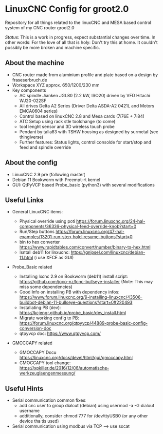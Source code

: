 # LinuxCNC Config for groot2.0
Repository for all things related to the linuxCNC and MESA based control system of my CNC router groot2.0

_Status_: This is a work in progress, expect substantial changes over time. In other words: For the love of all that is holy: Don't try this at home. It couldn't possibly be more broken and machine specific.

## About the machine
* CNC router made from aluminium profile and plate based on a design by fraseserbruch.de
* Workspace XYZ approx. 650/1200/230 mm
* Key components
    * AC spindle Jianken JGL80 (2.2 kW, ISO20) driven by VFD Hitachi WJ20-022SF
    * All drives Delta A2 Series (Driver Delta ASDA-A2 0421L and Motors EMCA0604 series)
    * Control based on linuxCNC 2.8 and Mesa cards (7i76E + 7i84)
    * ATC Setup using rack stle toolchange (to come)
    * tool lenght sensor and 3D wireless touch probe
    * Pendant by talla83 with TSHW housing as designed by surmetal (see thingiverse)
    * Further features: Status lights, control consolde for start/stop and feed and spindle override

## About the config
* LinuxCNC 2.9 pre (following master)
* Debian 11 Bookworm with Preempt-rt kernel 
* GUI: QtPyVCP based Probe_basic (python3) with several modifications 
## Useful Links 
* General LinuxCNC items:
    * Physical override using poti https://forum.linuxcnc.org/24-hal-components/36336-physical-feed-override-knob?start=0
    * Run/Step buttons https://forum.linuxcnc.org/47-hal-examples/13201-run-step-hold-resume-buttons?start=0
    * bin to hex converter https://www.rapidtables.com/convert/number/binary-to-hex.html
    * Isntall deb11 for linxucnc: https://gnipsel.com/linuxcnc/debian-11.html (i use XFCE as GUI)
    
* Probe_Basic related
    * Installing lxcnc 2.9 on Bookworm (deb11) install script: https://github.com/joco-nz/lcnc-bullseye-installer (Note: This may miss some dependencies)
    * Good Info on installing PB with dependency infos: https://www.forum.linuxcnc.org/9-installing-linuxcnc/43506-buildbot-debian-11-bullseye-questions?start=0#220493
    * Installating PB (dev): https://kcjengr.github.io/probe_basic/dev_install.html 
    * Migrate working config to PB: https://forum.linuxcnc.org/qtpyvcp/44889-probe-basic-config-conversion-doc
    * qtpyvcp doc: https://www.qtpyvcp.com/
* GMOCCAPY related
    * GMOCCAPY Docu https://linuxcnc.org/docs/devel/html/gui/gmoccapy.html
    * GMOCCAPY tool change: https://xpkiller.de/2016/12/06/automatische-werkzeuglaengenmessung/


## Useful Hints
* Serial communication common fixes: 
    * add cnc user to group dialout (debian) using usermod -a -G dialout username
    * additionally, consider chmod 777 for /dev/ttyUSB0 (or any other device tha tis used)
* Serial communication using modbus via TCP --> use socat
